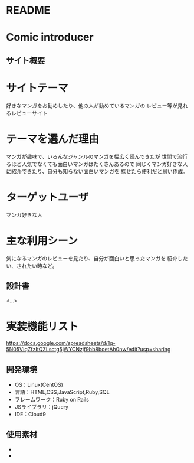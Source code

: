 # README

# Comic introducer

## サイト概要
# サイトテーマ
  好きなマンガをお勧めしたり、他の人が勧めているマンガの
  レビュー等が見れるレビューサイト

# テーマを選んだ理由
  マンガが趣味で、いろんなジャンルのマンガを幅広く読んできたが
  世間で流行るほど人気でなくても面白いマンガはたくさんあるので
  同じくマンガ好きな人に紹介できたり、自分も知らない面白いマンガを
  探せたら便利だと思い作成。

# ターゲットユーザ
  マンガ好きな人

# 主な利用シーン
  気になるマンガのレビューを見たり、自分が面白いと思ったマンガを
  紹介したい、されたい時など。

## 設計書
<...>

# 実装機能リスト
  https://docs.google.com/spreadsheets/d/1q-5N05VIqZfzItQZLsctg5jWYCNzjf9bb8boetAh0nw/edit?usp=sharing

## 開発環境
- OS：Linux(CentOS)
- 言語：HTML,CSS,JavaScript,Ruby,SQL
- フレームワーク：Ruby on Rails
- JSライブラリ：jQuery
- IDE：Cloud9

## 使用素材
- 
- 